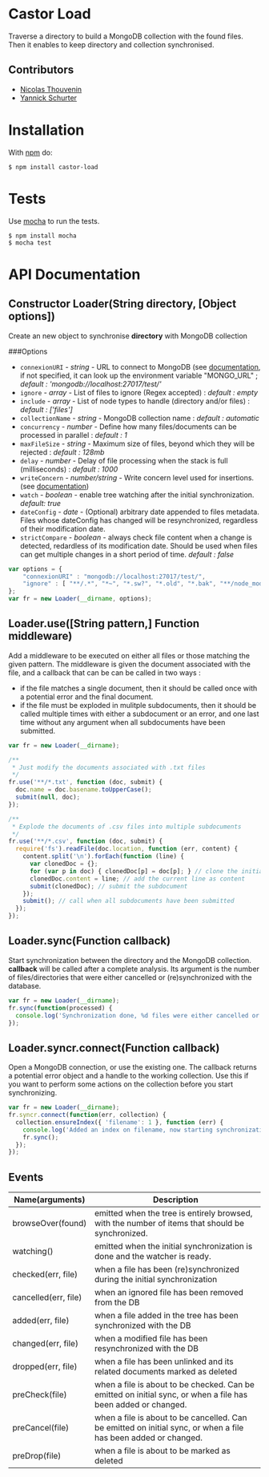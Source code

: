 # Castor Load

Traverse a directory to build a MongoDB collection with the found files. Then it enables to keep directory and collection synchronised.

## Contributors

  * [Nicolas Thouvenin](https://github.com/touv)
  * [Yannick Schurter](https://github.com/nojhamster)

# Installation

With [npm](http://npmjs.org) do:

    $ npm install castor-load


# Tests

Use [mocha](https://github.com/visionmedia/mocha) to run the tests.

    $ npm install mocha
    $ mocha test

# API Documentation

## Constructor Loader(String directory, [Object options])
Create an new object to synchronise **directory** with MongoDB collection

###Options

* `connexionURI` - *string* - URL to connect to MongoDB (see [documentation](http://docs.mongodb.org/manual/reference/connection-string/), if not specified, it can look up the environment variable "MONGO_URL" ; *default : 'mongodb://localhost:27017/test/'*
* `ignore` - *array* - List of files to ignore (Regex accepted) : *default : empty*
* `include` - *array* - List of node types to handle (directory and/or files) : *default : ['files']*
* `collectionName` - *string* - MongoDB collection name : *default : automatic*
* `concurrency` - *number* - Define how many files/documents can be processed in parallel : *default : 1*
* `maxFileSize` - *string* - Maximum size of files, beyond which they will be rejected : *default : 128mb*
* `delay` - *number* - Delay of file processing when the stack is full (milliseconds) : *default : 1000*
* `writeConcern` - *number/string* - Write concern level used for insertions. (see [documentation](http://docs.mongodb.org/manual/reference/write-concern/))
* `watch` - *boolean* - enable tree watching after the initial synchronization. *default: true*
* `dateConfig` - *date* - (Optional) arbitrary date appended to files metadata. Files whose dateConfig has changed will be resynchronized, regardless of their modification date.
* `strictCompare` - *boolean* - always check file content when a change is detected, redardless of its modification date. Should be used when files can get multiple changes in a short period of time. *default : false*

```javascript
var options = {
	"connexionURI" : "mongodb://localhost:27017/test/",
	"ignore" : [ "**/.*", "*~", "*.sw?", "*.old", "*.bak", "**/node_modules"]
};
var fr = new Loader(__dirname, options);

```


## Loader.use([String pattern,] Function middleware)
Add a middleware to be executed on either all files or those matching the given pattern. The middleware is given the document associated with the file, and a callback that can be can be called in two ways :
- if the file matches a single document, then it should be called once with a potential error and the final document.
- if the file must be exploded in mulitple subdocuments, then it should be called multiple times with either a subdocument or an error, and one last time without any argument when all subdocuments have been submitted.


```javascript
var fr = new Loader(__dirname);

/**
 * Just modify the documents associated with .txt files
 */
fr.use('**/*.txt', function (doc, submit) {
  doc.name = doc.basename.toUpperCase();
  submit(null, doc);
});

/**
 * Explode the documents of .csv files into multiple subdocuments
 */
fr.use('**/*.csv', function (doc, submit) {
  require('fs').readFile(doc.location, function (err, content) {
    content.split('\n').forEach(function (line) {
      var clonedDoc = {};
      for (var p in doc) { clonedDoc[p] = doc[p]; } // clone the initial document
      clonedDoc.content = line; // add the current line as content
      submit(clonedDoc); // submit the subdocument
    });
    submit(); // call when all subdocuments have been submitted
  });
});
```

## Loader.sync(Function callback)
Start synchronization between the directory and the MongoDB collection.
**callback** will be called after a complete analysis. Its argument is the number of files/directories that were either cancelled or (re)synchronized with the database.

```javascript
var fr = new Loader(__dirname);
fr.sync(function(processed) {
  console.log('Synchronization done, %d files were either cancelled or checked', %d);
});
```

## Loader.syncr.connect(Function callback)
Open a MongoDB connection, or use the existing one. The callback returns a potential error object and a handle to the working collection. Use this if you want to perform some actions on the collection before you start synchronizing.

```javascript
var fr = new Loader(__dirname);
fr.syncr.connect(function(err, collection) {
  collection.ensureIndex({ 'filename': 1 }, function (err) {
    console.log('Added an index on filename, now starting synchronization');
    fr.sync();
  });
});
```

## Events

<table>
  <thead>
    <tr>
      <th>Name(arguments)</th>
      <th>Description</th>
    </tr>
  </thead>
  <tr>
    <td>browseOver(found)</td>
    <td>emitted when the tree is entirely browsed, with the number of items that should be synchronized.</td>
  </tr>
  <tr>
    <td>watching()</td>
    <td>emitted when the initial synchronization is done and the watcher is ready.</td>
  </tr>
  <tr>
    <td>checked(err, file)</td>
    <td>when a file has been (re)synchronized during the initial synchronization</td>
  </tr>
  <tr>
    <td>cancelled(err, file)</td>
    <td>when an ignored file has been removed from the DB</td>
  </tr>
  <tr>
    <td>added(err, file)</td>
    <td>when a file added in the tree has been synchronized with the DB</td>
  </tr>
  <tr>
    <td>changed(err, file)</td>
    <td>when a modified file has been resynchronized with the DB</td>
  </tr>
  <tr>
    <td>dropped(err, file)</td>
    <td>when a file has been unlinked and its related documents marked as deleted</td>
  </tr>
  <tr>
    <td>preCheck(file)</td>
    <td>when a file is about to be checked. Can be emitted on initial sync, or when a file has been added or changed.</td>
  </tr>
  <tr>
    <td>preCancel(file)</td>
    <td>when a file is about to be cancelled. Can be emitted on initial sync, or when a file has been added or changed.</td>
  </tr>
  <tr>
    <td>preDrop(file)</td>
    <td>when a file is about to be marked as deleted</td>
  </tr>
</table>
